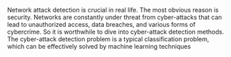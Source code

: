 Network attack detection is crucial in real life. The most obvious reason is security. Networks are constantly under threat from cyber-attacks that can lead to unauthorized access, data breaches, and various forms of cybercrime. So it is worthwhile to dive into cyber-attack detection methods. The cyber-attack detection problem is a typical classification problem, which can be effectively solved by machine learning techniques
